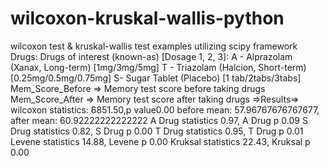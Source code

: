 # wilcoxon-kruskal-wallis-python
wilcoxon test &amp; kruskal-wallis test examples utilizing scipy framework
Drugs:
Drugs of interest (known-as) [Dosage 1, 2, 3]:
A - Alprazolam (Xanax, Long-term) [1mg/3mg/5mg]
T - Triazolam (Halcion, Short-term) [0.25mg/0.5mg/0.75mg]
S- Sugar Tablet (Placebo) [1 tab/2tabs/3tabs]
Mem_Score_Before => Memory test score before taking drugs
Mem_Score_After => Memory test score after taking drugs
=>Results=>
wilcoxon statistics: 6851.50,p value0.00
before mean: 57.96767676767677,  after mean: 60.92222222222222
A Drug statistics 0.97, A Drug p 0.09
S Drug statistics 0.82, S Drug p 0.00
T Drug statistics 0.95, T Drug p 0.01
Levene statistics 14.88, Levene p 0.00
Kruksal statistics 22.43, Kruksal p 0.00
